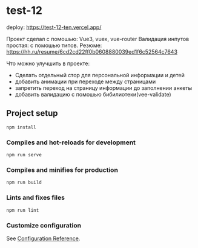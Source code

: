# test-12

deploy: https://test-12-ten.vercel.app/

Проект сделал с помошью: Vue3, vuex, vue-router
Валидация инпутов простая: с помошью типов.
Резюме: https://hh.ru/resume/6cd2cd22ff0b0608880039ed1f6c52564c7643

Что можно улучшить в проекте:

- Сделать отдельный стор для персональной информации и детей
- добавить анимации при переходе между страницами
- запретить переход на страницу информации до заполнении анкеты
- добавить валидацию с помошью бибилиотеки(vee-validate)

## Project setup

```
npm install
```

### Compiles and hot-reloads for development

```
npm run serve
```

### Compiles and minifies for production

```
npm run build
```

### Lints and fixes files

```
npm run lint
```

### Customize configuration

See [Configuration Reference](https://cli.vuejs.org/config/).
